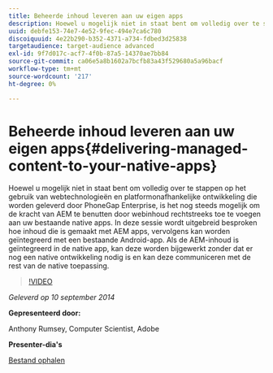 ```yaml
---
title: Beheerde inhoud leveren aan uw eigen apps
description: Hoewel u mogelijk niet in staat bent om volledig over te stappen op het gebruik van webtechnologieën en platformonafhankelijke ontwikkeling die worden geleverd door PhoneGap Enterprise, is het nog steeds mogelijk om de kracht van AEM te benutten door webinhoud rechtstreeks toe te voegen aan uw bestaande native apps. In deze sessie wordt uitgebreid besproken hoe inhoud die is gemaakt met AEM apps, vervolgens kan worden geïntegreerd met een bestaande Android-app. Als de AEM-inhoud is geïntegreerd in de native app, kan deze worden bijgewerkt zonder dat er nog een native ontwikkeling nodig is en kan deze communiceren met de rest van de native toepassing.
uuid: debfe153-74e7-4e52-9fec-494e7ca6c780
discoiquuid: 4e22b290-b352-4371-a734-fdbed3d25838
targetaudience: target-audience advanced
exl-id: 9f7d017c-acf7-4f0b-87a5-14370ae7bb84
source-git-commit: ca06e5a8b1602a7bcfb83a43f529680a5a96bacf
workflow-type: tm+mt
source-wordcount: '217'
ht-degree: 0%

---
```


# Beheerde inhoud leveren aan uw eigen apps{#delivering-managed-content-to-your-native-apps}

Hoewel u mogelijk niet in staat bent om volledig over te stappen op het gebruik van webtechnologieën en platformonafhankelijke ontwikkeling die worden geleverd door PhoneGap Enterprise, is het nog steeds mogelijk om de kracht van AEM te benutten door webinhoud rechtstreeks toe te voegen aan uw bestaande native apps. In deze sessie wordt uitgebreid besproken hoe inhoud die is gemaakt met AEM apps, vervolgens kan worden geïntegreerd met een bestaande Android-app. Als de AEM-inhoud is geïntegreerd in de native app, kan deze worden bijgewerkt zonder dat er nog een native ontwikkeling nodig is en kan deze communiceren met de rest van de native toepassing.

>[!VIDEO](https://video.tv.adobe.com/v/19467/?quality=9)

*Geleverd op 10 september 2014*

**Gepresenteerd door:**

Anthony Rumsey, Computer Scientist, Adobe

**Presenter-dia&#39;s**

[Bestand ophalen](assets/9-10-2014-delivering-managed-content-to-your-native-apps.pdf)
<!--
[Get back to the Overview](https://helpx.adobe.com/experience-manager/kt/eseminars/gems/aem-index.html)
-->
